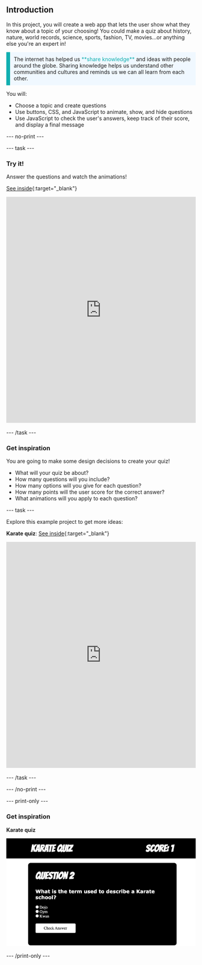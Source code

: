 ## Introduction

In this project, you will create a web app that lets the user show what they know about a topic of your choosing! You could make a quiz about history, nature, world records, science, sports, fashion, TV, movies...or anything else you're an expert in! 

<p style="border-left: solid; border-width:10px; border-color: #0faeb0; background-color: aliceblue; padding: 10px;">
The internet has helped us <span style="color: #0faeb0">**share knowledge**</span> and ideas with people around the globe. Sharing knowledge helps us understand other communities and cultures and reminds us we can all learn from each other.
</p>

You will:
+ Choose a topic and create questions
+ Use buttons, CSS, and JavaScript to animate, show, and hide questions
+ Use JavaScript to check the user's answers, keep track of their score, and display a final message

--- no-print ---

--- task ---

### Try it!

Answer the questions and watch the animations!

[See inside](https://editor.raspberrypi.org/en/projects/quiz-time-animals){:target="_blank"}

<iframe src="https://editor.raspberrypi.org/en/embed/viewer/quiz-time-animals" width="100%" height="600" frameborder="0" marginwidth="0" marginheight="0" allowfullscreen> 
</iframe>

--- /task ---


### Get inspiration 

You are going to make some design decisions to create your quiz!

+ What will your quiz be about?
+ How many questions will you include?
+ How many options will you give for each question?
+ How many points will the user score for the correct answer?
+ What animations will you apply to each question?
  
--- task ---

Explore this example project to get more ideas:

**Karate quiz**: [See inside](https://editor.raspberrypi.org/en/projects/quiz-time-karate){:target="_blank"}

<iframe src="https://editor.raspberrypi.org/en/embed/viewer/quiz-time-karate" width="100%" height="600" frameborder="0" marginwidth="0" marginheight="0" allowfullscreen> 
</iframe>

--- /task ---

--- /no-print ---

--- print-only ---

### Get inspiration 

**Karate quiz**

![](images/karate-quiz.png)

--- /print-only ---

